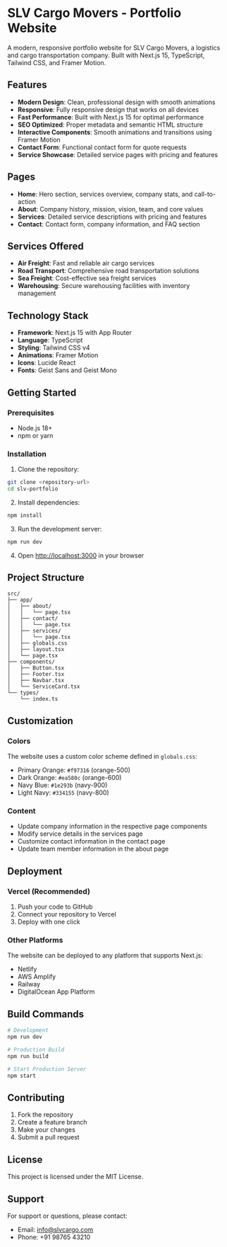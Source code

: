 # SLV Cargo Movers - Portfolio Website

A modern, responsive portfolio website for SLV Cargo Movers, a logistics and cargo transportation company. Built with Next.js 15, TypeScript, Tailwind CSS, and Framer Motion.

## Features

- **Modern Design**: Clean, professional design with smooth animations
- **Responsive**: Fully responsive design that works on all devices
- **Fast Performance**: Built with Next.js 15 for optimal performance
- **SEO Optimized**: Proper metadata and semantic HTML structure
- **Interactive Components**: Smooth animations and transitions using Framer Motion
- **Contact Form**: Functional contact form for quote requests
- **Service Showcase**: Detailed service pages with pricing and features

## Pages

- **Home**: Hero section, services overview, company stats, and call-to-action
- **About**: Company history, mission, vision, team, and core values
- **Services**: Detailed service descriptions with pricing and features
- **Contact**: Contact form, company information, and FAQ section

## Services Offered

- **Air Freight**: Fast and reliable air cargo services
- **Road Transport**: Comprehensive road transportation solutions
- **Sea Freight**: Cost-effective sea freight services
- **Warehousing**: Secure warehousing facilities with inventory management

## Technology Stack

- **Framework**: Next.js 15 with App Router
- **Language**: TypeScript
- **Styling**: Tailwind CSS v4
- **Animations**: Framer Motion
- **Icons**: Lucide React
- **Fonts**: Geist Sans and Geist Mono

## Getting Started

### Prerequisites

- Node.js 18+ 
- npm or yarn

### Installation

1. Clone the repository:
```bash
git clone <repository-url>
cd slv-portfolio
```

2. Install dependencies:
```bash
npm install
```

3. Run the development server:
```bash
npm run dev
```

4. Open [http://localhost:3000](http://localhost:3000) in your browser

## Project Structure

```
src/
├── app/
│   ├── about/
│   │   └── page.tsx
│   ├── contact/
│   │   └── page.tsx
│   ├── services/
│   │   └── page.tsx
│   ├── globals.css
│   ├── layout.tsx
│   └── page.tsx
├── components/
│   ├── Button.tsx
│   ├── Footer.tsx
│   ├── Navbar.tsx
│   └── ServiceCard.tsx
└── types/
    └── index.ts
```

## Customization

### Colors
The website uses a custom color scheme defined in `globals.css`:
- Primary Orange: `#f97316` (orange-500)
- Dark Orange: `#ea580c` (orange-600)
- Navy Blue: `#1e293b` (navy-900)
- Light Navy: `#334155` (navy-800)

### Content
- Update company information in the respective page components
- Modify service details in the services page
- Customize contact information in the contact page
- Update team member information in the about page

## Deployment

### Vercel (Recommended)
1. Push your code to GitHub
2. Connect your repository to Vercel
3. Deploy with one click

### Other Platforms
The website can be deployed to any platform that supports Next.js:
- Netlify
- AWS Amplify
- Railway
- DigitalOcean App Platform

## Build Commands

```bash
# Development
npm run dev

# Production Build
npm run build

# Start Production Server
npm start
```

## Contributing

1. Fork the repository
2. Create a feature branch
3. Make your changes
4. Submit a pull request

## License

This project is licensed under the MIT License.

## Support

For support or questions, please contact:
- Email: info@slvcargo.com
- Phone: +91 98765 43210
